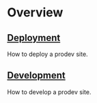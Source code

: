 
# Overview

## [Deployment](/text/deployment)
How to deploy a prodev site.

## [Development](/text/development)
How to develop a prodev site.
